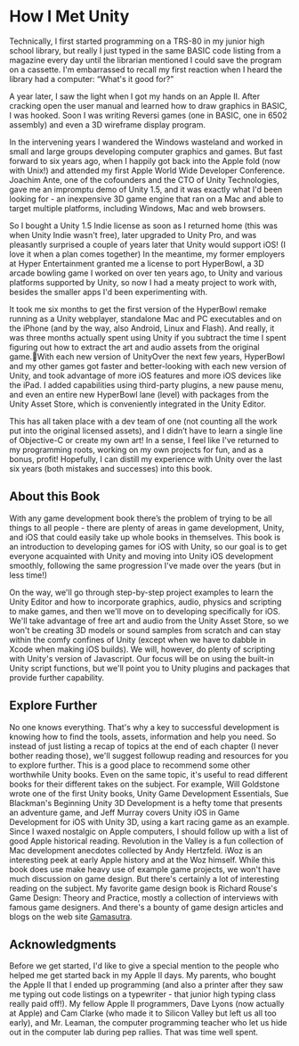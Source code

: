 # How I Met Unity

Technically, I first started programming on a TRS-80 in my junior high school library, but really I just typed in the same BASIC code listing from a magazine every day until the librarian mentioned I could save the program on a cassette. I'm embarrassed to recall my first reaction when I heard the library had a computer: “What's it good for?”

A year later, I saw the light when I got my hands on an Apple II. After cracking open the user manual and learned how to draw graphics in BASIC, I was hooked. Soon I was writing Reversi games (one in BASIC, one in 6502 assembly) and even a 3D wireframe display program.

In the intervening years I wandered the Windows wasteland and worked in small and large groups developing computer graphics and games. But fast forward to six years ago, when I happily got back into the Apple fold (now with Unix!) and attended my first Apple World Wide Developer Conference. Joachim Ante, one of the cofounders and the CTO of Unity Technologies, gave me an impromptu demo of Unity 1.5, and it was exactly what I'd been looking for - an inexpensive 3D game engine that ran on a Mac and able to target multiple platforms, including Windows, Mac and web browsers.

So I bought a Unity 1.5 Indie license as soon as I returned home (this was when Unity Indie wasn't free), later upgraded to Unity Pro, and was pleasantly surprised a couple of years later that Unity would support iOS! (I love it when a plan comes together)
In the meantime, my former employers at Hyper Entertainment granted me a license to port HyperBowl, a 3D arcade bowling game I worked on over ten years ago, to Unity and various platforms supported by Unity, so now I had a meaty project to work with, besides the smaller apps I'd been experimenting with.

It took me six months to get the first version of the HyperBowl remake running as a Unity webplayer, standalone Mac and PC executables and on the iPhone (and by the way, also Android, Linux and Flash). And really, it was three months actually spent using Unity if you subtract the time I spent figuring out how to extract the art and audio assets from the original game.With each new version of UnityOver the next few years, HyperBowl and my other games got faster and better-looking with each new version of Unity, and took advantage of more iOS features and more iOS devices like the iPad. I added capabilities using third-party plugins, a new pause menu, and even an entire new HyperBowl lane (level) with packages from the Unity Asset Store, which is conveniently integrated in the Unity Editor.

This has all taken place with a dev team of one (not counting all the work put into the original licensed assets), and I didn’t have to learn a single line of Objective-C or create my own art! In a sense, I feel like I've returned to my programming roots, working on my own projects for fun, and as a bonus, profit! Hopefully, I can distill my experience with Unity over the last six years (both mistakes and successes) into this book.

## About this Book

With any game development book there’s the problem of trying to be all things to all people - there are plenty of areas in game development, Unity, and iOS that could easily take up whole books in themselves. This book is an introduction to developing games for iOS with Unity, so our goal is to get everyone acquainted with Unity and moving into Unity iOS development smoothly, following the same progression I've made over the years (but in less time!)

On the way, we'll go through step-by-step project examples to learn the Unity Editor and how to incorporate graphics, audio, physics and scripting to make games, and then we'll move on to developing specifically for iOS. We'll take advantage of free art and audio from the Unity Asset Store, so we won't be creating 3D models or sound samples from scratch and can stay within the comfy confines of Unity (except when we have to dabble in Xcode when making iOS builds). We will, however, do plenty of scripting with Unity's version of Javascript. Our focus will be on using the built-in Unity script functions, but we'll point you to Unity plugins and packages that provide further capability.

## Explore Further

No one knows everything. That's why a key to successful development is knowing how to find the tools, assets, information and help you need. So instead of just listing a recap of topics at the end of each chapter (I never bother reading those), we'll suggest followup reading and resources for you to explore further.
This is a good place to recommend some other worthwhile Unity books. Even on the same topic, it's useful to read different books for their different takes on the subject. For example, Will Goldstone wrote one of the first Unity books, Unity Game Development Essentials, Sue Blackman's Beginning Unity 3D Development is a hefty tome that presents an adventure game, and Jeff Murray covers Unity iOS in Game Development for iOS with Unity 3D, using a kart racing game as an example.
Since I waxed nostalgic on Apple computers, I should follow up with a list of good Apple historical reading. Revolution in the Valley is a fun collection of Mac development anecdotes collected by Andy Hertzfeld. iWoz is an interesting peek at early Apple history and at the Woz himself.
While this book does use make heavy use of example game projects, we won't have much discussion on game design. But there's certainly a lot of interesting reading on the subject. My favorite game design book is Richard Rouse's Game Design: Theory and Practice, mostly a collection of interviews with famous game designers. And there's a bounty of game design articles and blogs on the web site [Gamasutra](http://gamasutra.com/).
## Acknowledgments
Before we get started, I'd like to give a special mention to the people who helped me get started back in my Apple II days. My parents, who bought the Apple II that I ended up programming (and also a printer after they saw me typing out code listings on a typewriter - that junior high typing class really paid off!). My fellow Apple II programmers, Dave Lyons (now actually at Apple) and Cam Clarke (who made it to Silicon Valley but left us all too early), and Mr. Leaman, the computer programming teacher who let us hide out in the computer lab during pep rallies. That was time well spent.
